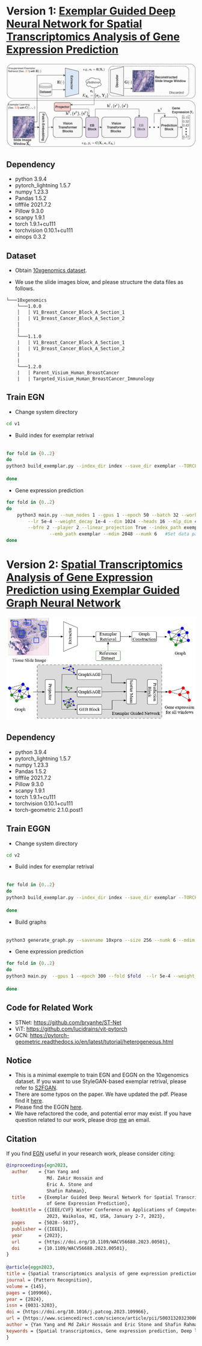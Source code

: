 # Version 1: [Exemplar Guided Deep Neural Network for Spatial Transcriptomics Analysis of Gene Expression Prediction](./doc/egn.pdf)
![](doc/coverpage1.jpg)

## Dependency
* python 3.9.4
* pytorch_lightning 1.5.7
* numpy 1.23.3
* Pandas 1.5.2
* tifffile 2021.7.2
* Pillow 9.3.0
* scanpy 1.9.1
* torch 1.9.1+cu111
* torchvision 0.10.1+cu111
* einops  0.3.2

## Dataset
* Obtain [10xgenomics dataset](https://www.10xgenomics.com/resources/datasets?query=&page=1&configure%5Bfacets%5D%5B0%5D=chemistryVersionAndThroughput&configure%5Bfacets%5D%5B1%5D=pipeline.version&configure%5BhitsPerPage%5D=500&configure%5BmaxValuesPerFacet%5D=1000).

* We use the slide images blow, and please structure the data files as follows.
```
└───10xgenomics
    └───1.0.0
    │   │ V1_Breast_Cancer_Block_A_Section_1
    |   | V1_Breast_Cancer_Block_A_Section_2
    │  
    │
    └───1.1.0
    |   │ V1_Breast_Cancer_Block_A_Section_1
    |   | V1_Breast_Cancer_Block_A_Section_2
    |   
    |
    └───1.2.0
    |   │ Parent_Visium_Human_BreastCancer
    |   | Targeted_Visium_Human_BreastCancer_Immunology
```


## Train EGN

* Change system directory
```bash
cd v1
```

*  Build index for exemplar retrival
```bash

for fold in {0..2}
do
python3 build_exemplar.py --index_dir index --save_dir exemplar --TORCH_HOME PLEASE Fill --data PLEASE Fill --fold $fold #Set torch home and data path properly, e.g., 10xgenomics 

done
```

* Gene expression prediction
```bash
for fold in {0..2}
do
	python3 main.py --num_nodes 1 --gpus 1 --epoch 50 --batch 32 --workers 6 --size 256 --data PLEAE FILL --fold $fold \
		--lr 5e-4 --weight_decay 1e-4 --dim 1024 --heads 16 --mlp_dim 4096 --depth 8 --bhead 8 --bdim 64  \
		--bfre 2 --player 2 --linear_projection True --index_path exemplar/index \
		        --emb_path exemplar --mdim 2048 --numk 6   #Set data path properly 
done  
```

# Version 2: [Spatial Transcriptomics Analysis of Gene Expression Prediction using Exemplar Guided Graph Neural Network](./doc/eggn.pdf)
![](doc/coverpage2.jpg)

## Dependency
* python 3.9.4
* pytorch_lightning 1.5.7
* numpy 1.23.3
* Pandas 1.5.2
* tifffile 2021.7.2
* Pillow 9.3.0
* scanpy 1.9.1
* torch 1.9.1+cu111
* torchvision 0.10.1+cu111
* torch-geometric  2.1.0.post1

## Train EGGN

* Change system directory
```bash
cd v2
```

*  Build index for exemplar retrival
```bash

for fold in {0..2}
do
python3 build_exemplar.py --index_dir index --save_dir exemplar --TORCH_HOME PLEASE Fill --data PLEASE Fill --fold $fold #Set torch home and data path properly 

done
```

* Build graphs
```bash

python3 generate_graph.py --savename 10xpro --size 256 --numk 6 --mdim 512 --index_path index --emb_path exemplar --data PLEASE Fill #Set data path properly 

```

* Gene expression prediction

```bash
for fold in {0..2}
do
python3 main.py  --gpus 1 --epoch 300 --fold $fold  --lr 5e-4 --weight_decay 1e-4 --mdim 512 --numk 6  --graph_path 10xpro --num_layers 4

done
```

## Code for Related Work
* STNet: https://github.com/bryanhe/ST-Net
* ViT: https://github.com/lucidrains/vit-pytorch
* GCN: https://pytorch-geometric.readthedocs.io/en/latest/tutorial/heterogeneous.html

## Notice
* This is a minimal exemple to train EGN and EGGN on the 10xgenomics dataset. If you want to use StyleGAN-based exemplar retrival, please refer to [S2FGAN](https://github.com/Yan98/S2FGAN). 
* There are some typos on the paper. We have updated the pdf. Please find it [here](./doc/egn.pdf).
* Please find the EGGN [here](./doc/eggn.pdf).
* We have refactored the code, and potential error may exist. If you have question related to our work, please drop [me](mailto:yan.yang@anu.edu.au?subject=[GitHub]EGN) an email.



## Citation
If you find [EGN](https://openaccess.thecvf.com/content/WACV2023/papers/Yang_Exemplar_Guided_Deep_Neural_Network_for_Spatial_Transcriptomics_Analysis_of_WACV_2023_paper.pdf) useful in your research work, please consider citing:
```bibtex
@inproceedings{egn2023,
  author    = {Yan Yang and
               Md. Zakir Hossain and
               Eric A. Stone and
               Shafin Rahman},
  title     = {Exemplar Guided Deep Neural Network for Spatial Transcriptomics Analysis
               of Gene Expression Prediction},
  booktitle = {{IEEE/CVF} Winter Conference on Applications of Computer Vision, {WACV}
               2023, Waikoloa, HI, USA, January 2-7, 2023},
  pages     = {5028--5037},
  publisher = {{IEEE}},
  year      = {2023},
  url       = {https://doi.org/10.1109/WACV56688.2023.00501},
  doi       = {10.1109/WACV56688.2023.00501},
}

@article{eggn2023,
title = {Spatial transcriptomics analysis of gene expression prediction using exemplar guided graph neural network},
journal = {Pattern Recognition},
volume = {145},
pages = {109966},
year = {2024},
issn = {0031-3203},
doi = {https://doi.org/10.1016/j.patcog.2023.109966},
url = {https://www.sciencedirect.com/science/article/pii/S0031320323006647},
author = {Yan Yang and Md Zakir Hossain and Eric Stone and Shafin Rahman},
keywords = {Spatial transcriptomics, Gene expression prediction, Deep learning, Graph convolution, Tissue slide image},
}

```
